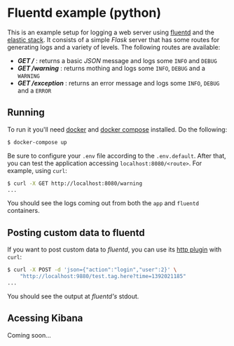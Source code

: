 # Fluentd example (python)

This is an example setup for logging a web server using [fluentd] and the
[elastic stack]. It consists of a simple *Flask* server that has some routes for
generating logs and a variety of levels. The following routes are available:

+ ***GET /*** : returns a basic *JSON* message and logs some `INFO` and `DEBUG`
+ ***GET /warning*** : returns mothing and logs some `INFO`, `DEBUG` and a
  `WARNING`
+ ***GET /exception*** : returns an error message and logs some `INFO`, `DEBUG`
  and a `ERROR`

## Running

To run it you'll need [docker] and [docker compose] installed. Do the following:

```sh
$ docker-compose up
```

Be sure to configure your `.env` file according to the `.env.default`. After that,
you can test the application accessing `localhost:8080/<route>`. For example, using
`curl`:

```sh
$ curl -X GET http://localhost:8080/warning
...
```

You should see the logs coming out from both the `app` and `fluentd` containers.

## Posting custom data to fluentd

If you want to post custom data to *fluentd*, you can use its [http plugin] with
`curl`:

```sh
$ curl -X POST -d 'json={"action":"login","user":2}' \
    "http://localhost:9880/test.tag.here?time=1392021185"
...
```

You should see the output at *fluentd's* stdout.

## Acessing Kibana

Coming soon...

[fluentd]: https://docs.fluentd.org/
[elastic stack]: https://www.elastic.co/products/
[docker]: https://docs.docker.com/install/linux/docker-ce/ubuntu/
[docker compose]: https://docs.docker.com/compose/install/
[http plugin]: https://docs.fluentd.org/v/0.12/input/http
